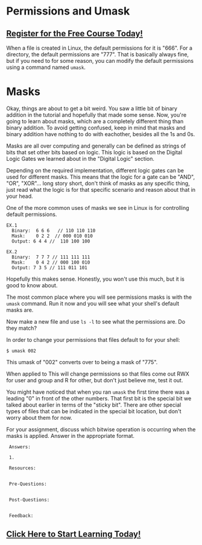 # Permissions and Umask
##  [Register for the Free Course Today!](https://roppers.thinkific.com/courses/computing-fundamentals)
When a file is created in Linux, the default permissions for it is "666". For a directory, the default permissions are "777". That is basically always fine, but if you need to for some reason, you can modify the default permissions using a command named ```umask```. 

# Masks

Okay, things are about to get a bit weird. You saw a little bit of binary addition in the tutorial and hopefully that made some sense. Now, you're going to learn about masks, which are a completely different thing than binary addition. To avoid getting confused, keep in mind that masks and binary addition have nothing to do with eachother, besides all the 1s and 0s.

Masks are all over computing and generally can be defined as strings of bits that set other bits based on logic. This logic is based on the Digital Logic Gates we learned about in the "Digital Logic" section.

Depending on the required implementation, different logic gates can be used for different masks. This means that the logic for a gate can be "AND", "OR", "XOR"... long story short, don't think of masks as any specific thing, just read what the logic is for that specific scenario and reason about that in your head. 

One of the more common uses of masks we see in Linux is for controlling default permissions. 

```
EX.1
  Binary:  6 6 6   // 110 110 110 
  Mask:    0 2 2  // 000 010 010
  Output: 6 4 4 //  110 100 100

EX.2
  Binary:  7 7 7 // 111 111 111
  Mask:    0 4 2 // 000 100 010
  Output: 7 3 5 // 111 011 101

```  

Hopefully this makes sense. Honestly, you won't use this much, but it is good to know about.

The most common place where you will see permissions masks is with the ```umask``` command. Run it now and you will see what your shell's default masks are.

Now make a new file and use ```ls -l``` to see what the permissions are. Do they match?

In order to change your permissions that files default to for your shell:

```
$ umask 002
```

This umask of "002" converts over to being a mask of "775". 

When applied to This will change permissions so that files come out RWX for user and group and R for other, but don't just believe me, test it out.

You might have noticed that when you ran ```umask``` the first time there was a leading "0" in front of the other numbers. That first bit is the special bit we talked about earlier in terms of the "sticky bit". There are other special types of files that can be indicated in the special bit location, but don't worry about them for now.  

For your assignment, discuss which bitwise operation is occurring when the masks is applied. Answer in the appropriate format. 

```
 Answers:

 1.

 Resources:
 

 Pre-Questions:


 Post-Questions:


 Feedback:

```
##  [Click Here to Start Learning Today!](https://roppers.thinkific.com/courses/computing-fundamentals)

